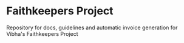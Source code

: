 # Faithkeepers Project
Repository for docs, guidelines and automatic invoice generation for Vibha's Faithkeepers Project
